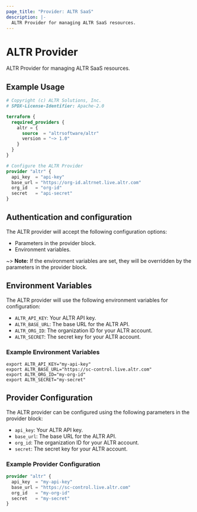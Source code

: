 ```yaml
---
page_title: "Provider: ALTR SaaS"
description: |-
  ALTR Provider for managing ALTR SaaS resources.
---
```


# ALTR Provider

ALTR Provider for managing ALTR SaaS resources.

## Example Usage

```terraform
# Copyright (c) ALTR Solutions, Inc.
# SPDX-License-Identifier: Apache-2.0

terraform {
  required_providers {
    altr = {
      source  = "altrsoftware/altr"
      version = "~> 1.0"
    }
  }
}

# Configure the ALTR Provider
provider "altr" {
  api_key  = "api-key"
  base_url = "https://org-id.altrnet.live.altr.com"
  org_id   = "org-id"
  secret   = "api-secret"
}
```

## Authentication and configuration

The ALTR provider will accept the following configuration options:
- Parameters in the provider block.
- Environment variables.

~> **Note:**
If the environment variables are set, they will be overridden by the parameters in the provider block.

## Environment Variables
The ALTR provider will use the following environment variables for configuration:
- `ALTR_API_KEY`: Your ALTR API key.
- `ALTR_BASE_URL`: The base URL for the ALTR API.
- `ALTR_ORG_ID`: The organization ID for your ALTR account.
- `ALTR_SECRET`: The secret key for your ALTR account.

### Example Environment Variables
```shell
export ALTR_API_KEY="my-api-key"
export ALTR_BASE_URL="https://sc-control.live.altr.com"
export ALTR_ORG_ID="my-org-id"
export ALTR_SECRET="my-secret"
```

## Provider Configuration
The ALTR provider can be configured using the following parameters in the provider block:
- `api_key`: Your ALTR API key.
- `base_url`: The base URL for the ALTR API.
- `org_id`: The organization ID for your ALTR account.
- `secret`: The secret key for your ALTR account.

### Example Provider Configuration
```terraform
provider "altr" {
  api_key  = "my-api-key"
  base_url = "https://sc-control.live.altr.com"
  org_id   = "my-org-id"
  secret   = "my-secret"
}
```
